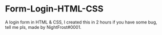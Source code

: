 # Form-Login-HTML-CSS
A login form in HTML &amp; CSS, I created this in 2 hours if you have some bug, tell me pls, made by NightFrost#0001.
